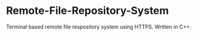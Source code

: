 # Remote-File-Repository-System
Terminal based remote file respository system using HTTPS. Written in C++.
